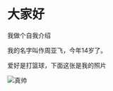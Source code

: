 # 大家好

我做个自我介绍

我的名字叫作周亚飞，今年14岁了。

爱好是打篮球，下面这张是我的照片

![真帅](https://www.feige123.top/usr/uploads/2021/08/3883659919.jpg)
